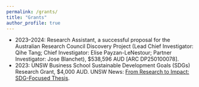```yaml
---
permalink: /grants/
title: "Grants"
author_profile: true
---
```


* 2023–2024: Research Assistant, a successful proposal for the Australian Research Council Discovery Project (Lead Chief Investigator: Qihe Tang; Chief Investigator: Elise Payzan-LeNestour; Partner Investigator: Jose Blanchet), $538,596 AUD [ARC DP250100078].
* 2023: UNSW Business School Sustainable Development Goals (SDGs) Research Grant, $4,000 AUD. UNSW News: [From Research to Impact: SDG-Focused Thesis](https://www.unsw.edu.au/news/2024/11/from-research-to-impact-sdg-focused-thesis).


